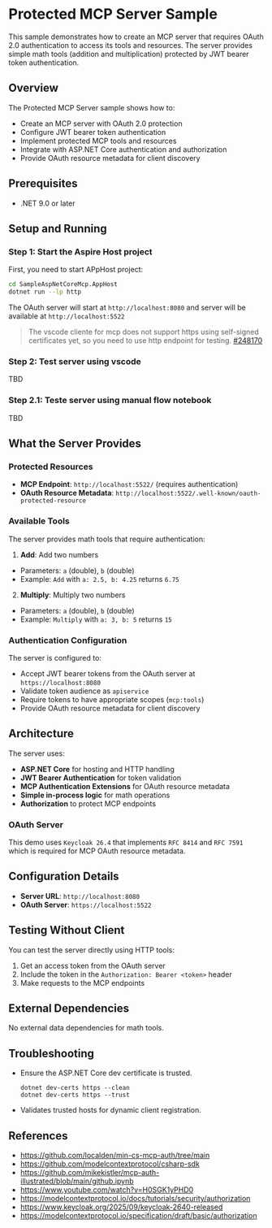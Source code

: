 # Protected MCP Server Sample

This sample demonstrates how to create an MCP server that requires OAuth 2.0 authentication to access its tools and resources. The server provides simple math tools (addition and multiplication) protected by JWT bearer token authentication.

## Overview

The Protected MCP Server sample shows how to:
- Create an MCP server with OAuth 2.0 protection
- Configure JWT bearer token authentication
- Implement protected MCP tools and resources
- Integrate with ASP.NET Core authentication and authorization
- Provide OAuth resource metadata for client discovery

## Prerequisites

- .NET 9.0 or later

## Setup and Running

### Step 1: Start the Aspire Host project

First, you need to start APpHost project:

```bash
cd SampleAspNetCoreMcp.AppHost
dotnet run --lp http
```

The OAuth server will start at `http://localhost:8080` and server will be available at `http://localhost:5522`

> The vscode cliente for mcp does not support https using self-signed certificates yet, so you need to use http endpoint for testing. [#248170](https://github.com/microsoft/vscode/issues/248170) 


### Step 2: Test server using vscode

TBD

### Step 2.1: Teste server using manual flow notebook

TBD

## What the Server Provides

### Protected Resources

- **MCP Endpoint**: `http://localhost:5522/` (requires authentication)
- **OAuth Resource Metadata**: `http://localhost:5522/.well-known/oauth-protected-resource`

### Available Tools

The server provides math tools that require authentication:

1. **Add**: Add two numbers
  - Parameters: `a` (double), `b` (double)
  - Example: `Add` with `a: 2.5, b: 4.25` returns `6.75`

2. **Multiply**: Multiply two numbers
  - Parameters: `a` (double), `b` (double)
  - Example: `Multiply` with `a: 3, b: 5` returns `15`

### Authentication Configuration

The server is configured to:
- Accept JWT bearer tokens from the OAuth server at `https://localhost:8080`
- Validate token audience as `apiservice`
- Require tokens to have appropriate scopes (`mcp:tools`)
- Provide OAuth resource metadata for client discovery

## Architecture

The server uses:
- **ASP.NET Core** for hosting and HTTP handling
- **JWT Bearer Authentication** for token validation
- **MCP Authentication Extensions** for OAuth resource metadata
- **Simple in-process logic** for math operations
- **Authorization** to protect MCP endpoints

### OAuth Server

This demo uses `Keycloak 26.4` that implements `RFC 8414` and `RFC 7591` which is required for MCP OAuth resource metadata.


## Configuration Details

- **Server URL**: `http://localhost:8080`
- **OAuth Server**: `https://localhost:5522`

## Testing Without Client

You can test the server directly using HTTP tools:

1. Get an access token from the OAuth server
2. Include the token in the `Authorization: Bearer <token>` header
3. Make requests to the MCP endpoints

## External Dependencies

No external data dependencies for math tools.

## Troubleshooting

- Ensure the ASP.NET Core dev certificate is trusted.
  ```
  dotnet dev-certs https --clean
  dotnet dev-certs https --trust
  ```

- Validates trusted hosts for dynamic client registration.

## References

- https://github.com/localden/min-cs-mcp-auth/tree/main
- https://github.com/modelcontextprotocol/csharp-sdk
- https://github.com/mikekistler/mcp-auth-illustrated/blob/main/github.ipynb
- https://www.youtube.com/watch?v=H0SGK1yPHD0
- https://modelcontextprotocol.io/docs/tutorials/security/authorization
- https://www.keycloak.org/2025/09/keycloak-2640-released
- https://modelcontextprotocol.io/specification/draft/basic/authorization

